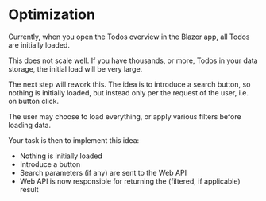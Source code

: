 # Optimization

Currently, when you open the Todos overview in the Blazor app, all Todos are initially loaded.

This does not scale well. If you have thousands, or more, Todos in your data storage, the initial load will be very large.

The next step will rework this. The idea is to introduce a search button, so nothing is initially loaded, but instead only per the request of the user, i.e. on button click.

The user may choose to load everything, or apply various filters before loading data.

Your task is then to implement this idea:

* Nothing is initially loaded
* Introduce a button
* Search parameters (if any) are sent to the Web API
* Web API is now responsible for returning the (filtered, if applicable) result
